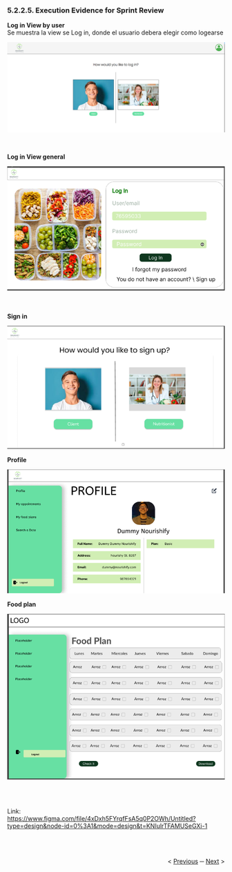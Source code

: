 <h3>5.2.2.5. Execution Evidence for Sprint Review</h3>
<strong>Log in View by user</strong>
<br>
Se muestra la view se Log in, donde el usuario debera elegir como logearse
<p align ="center">
   <img src="../../images/frontend-images/log-in-view.png" >
</p>
<br>

<strong>Log in View general</strong>
<br>
<p align ="center">
   <img src="../../images/frontend-images/login-general.png" >
</p>
<br><br>
<strong>Sign in</strong>
<br>
<p align ="center">
   <img src="../../images/frontend-images/sign-up.png" >
</p>

<strong>Profile</strong>
<br>
<p align ="center">
   <img src="../../images/frontend-images/profile.png" >
</p>


<strong>Food plan</strong>
<br>
<p align ="center">
   <img src="../../images/frontend-images/food-plan.png" >
</p>
<br><br>

Link:<br>https://www.figma.com/file/4xDxh5FYrqfFsA5q0P2OWh/Untitled?type=design&node-id=0%3A1&mode=design&t=KNIulrTFAMUSeGXi-1 
<br><br>
<div display="flex" align="right" >
   </br></br>
   &lt;
   <a href="./2.4-testing-suite-evidence.md">Previous</a>
   &boxh;
   <a href="./2.6-services-documentation-evidence.md">Next</a>
   &gt;
   </br></br>
</div>
